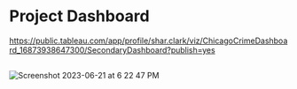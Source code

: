 # Project Dashboard
https://public.tableau.com/app/profile/shar.clark/viz/ChicagoCrimeDashboard_16873938647300/SecondaryDashboard?publish=yes

## 
![Screenshot 2023-06-21 at 6 22 47 PM](https://github.com/sharclark/preparing-chicago-crime-data/assets/123594410/cf055c72-b6fc-4886-a362-bfa4e682bc09)
